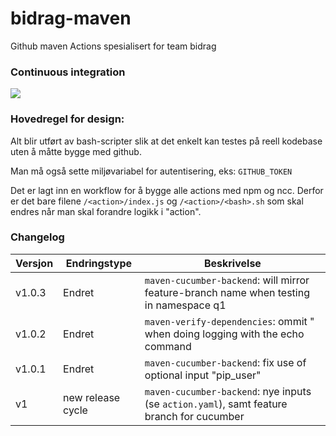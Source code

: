 # bidrag-maven
Github maven Actions spesialisert for team bidrag

### Continuous integration
![](https://github.com/navikt/bidrag-maven/workflows/build%20actions/badge.svg)

### Hovedregel for design:
Alt blir utført av bash-scripter slik at det enkelt kan testes på reell kodebase uten å måtte bygge med github.

Man må også sette miljøvariabel for autentisering, eks: `GITHUB_TOKEN`

Det er lagt inn en workflow for å bygge alle actions med npm og ncc. Derfor er det bare filene `/<action>/index.js` og `/<action>/<bash>.sh` som skal
endres når man skal forandre logikk i "action".

### Changelog

Versjon | Endringstype      | Beskrivelse
--------|-------------------|------------
v1.0.3  | Endret            | `maven-cucumber-backend`: will mirror feature-branch name when testing in namespace q1
v1.0.2  | Endret            | `maven-verify-dependencies`: ommit " when doing logging with the echo command
v1.0.1  | Endret            | `maven-cucumber-backend`: fix use of optional input "pip_user" 
v1      | new release cycle | `maven-cucumber-backend`: nye inputs (se `action.yaml`), samt feature branch for cucumber 
